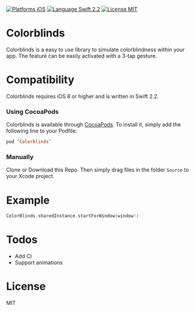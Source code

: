 [![Platforms iOS](https://img.shields.io/badge/Platforms-iOS-lightgray.svg?style=flat)](http://www.apple.com)
[![Language Swift 2.2](https://img.shields.io/badge/Language-Swift%202.2-orange.svg?style=flat)](https://swift.org)
[![License MIT](https://img.shields.io/badge/license-MIT-blue.svg?style=flat)](https://github.com/qmathe/DropDownMenuKit/LICENSE)

# Colorblinds
Colorblinds is a easy to use library to simulate colorblindness within your app. The feature can be easily activated with a 3-tap gesture.

# Compatibility
Colorblinds requires iOS 8 or higher and is written in Swift 2.2.

### Using CocoaPods
Colorblinds is available through [CocoaPods](http://cocoapods.org). To install
it, simply add the following line to your Podfile:

```ruby
pod ‘Colorblinds’
```

### Manually
Clone or Download this Repo. Then simply drag files in the folder ```Source``` to your Xcode project.


# Example
```Swift
ColorBlinds.sharedInstance.startForWindow(window!)
```

# Todos
 - Add CI
 - Support animations

# License
MIT